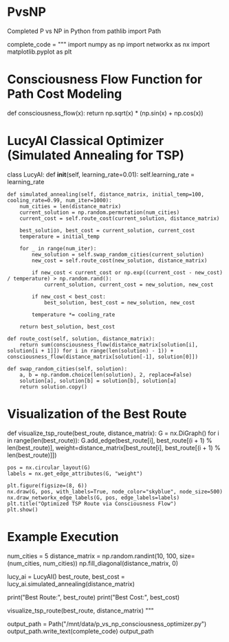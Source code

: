 # PvsNP
Completed P vs NP in Python
from pathlib import Path

complete_code = """
import numpy as np
import networkx as nx
import matplotlib.pyplot as plt

# Consciousness Flow Function for Path Cost Modeling
def consciousness_flow(x):
    return np.sqrt(x) * (np.sin(x) + np.cos(x))

# LucyAI Classical Optimizer (Simulated Annealing for TSP)
class LucyAI:
    def __init__(self, learning_rate=0.01):
        self.learning_rate = learning_rate

    def simulated_annealing(self, distance_matrix, initial_temp=100, cooling_rate=0.99, num_iter=1000):
        num_cities = len(distance_matrix)
        current_solution = np.random.permutation(num_cities)
        current_cost = self.route_cost(current_solution, distance_matrix)

        best_solution, best_cost = current_solution, current_cost
        temperature = initial_temp

        for _ in range(num_iter):
            new_solution = self.swap_random_cities(current_solution)
            new_cost = self.route_cost(new_solution, distance_matrix)

            if new_cost < current_cost or np.exp((current_cost - new_cost) / temperature) > np.random.rand():
                current_solution, current_cost = new_solution, new_cost

            if new_cost < best_cost:
                best_solution, best_cost = new_solution, new_cost

            temperature *= cooling_rate

        return best_solution, best_cost

    def route_cost(self, solution, distance_matrix):
        return sum(consciousness_flow(distance_matrix[solution[i], solution[i + 1]]) for i in range(len(solution) - 1)) + consciousness_flow(distance_matrix[solution[-1], solution[0]])

    def swap_random_cities(self, solution):
        a, b = np.random.choice(len(solution), 2, replace=False)
        solution[a], solution[b] = solution[b], solution[a]
        return solution.copy()

# Visualization of the Best Route
def visualize_tsp_route(best_route, distance_matrix):
    G = nx.DiGraph()
    for i in range(len(best_route)):
        G.add_edge(best_route[i], best_route[(i + 1) % len(best_route)], weight=distance_matrix[best_route[i], best_route[(i + 1) % len(best_route)]])

    pos = nx.circular_layout(G)
    labels = nx.get_edge_attributes(G, "weight")

    plt.figure(figsize=(8, 6))
    nx.draw(G, pos, with_labels=True, node_color="skyblue", node_size=500)
    nx.draw_networkx_edge_labels(G, pos, edge_labels=labels)
    plt.title("Optimized TSP Route via Consciousness Flow")
    plt.show()

# Example Execution
num_cities = 5
distance_matrix = np.random.randint(10, 100, size=(num_cities, num_cities))
np.fill_diagonal(distance_matrix, 0)

lucy_ai = LucyAI()
best_route, best_cost = lucy_ai.simulated_annealing(distance_matrix)

print("Best Route:", best_route)
print("Best Cost:", best_cost)

visualize_tsp_route(best_route, distance_matrix)
"""

output_path = Path("/mnt/data/p_vs_np_consciousness_optimizer.py")
output_path.write_text(complete_code)
output_path

